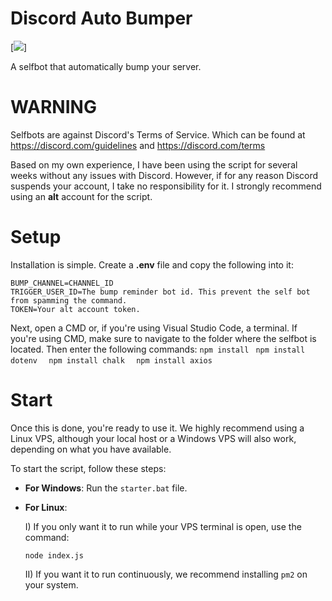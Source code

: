 # Discord Auto Bumper
[<img src = "https://cdn.discordapp.com/attachments/1048608653164433480/1312543065340379199/image.png?ex=674d893c&is=674c37bc&hm=719a1afb39fd1c20fae2accd4829ad000996e4829d11f1ccee2783c7c34e2fc5&">]

A selfbot that automatically bump your server.

# WARNING
Selfbots are against Discord's Terms of Service.
Which can be found at https://discord.com/guidelines and https://discord.com/terms

Based on my own experience, I have been using the script for several weeks without any issues with Discord. However, if for any reason Discord suspends your account, I take no responsibility for it. I strongly recommend using an **alt** account for the script.

# Setup
Installation is simple. Create a **.env** file and copy the following into it:
```
BUMP_CHANNEL=CHANNEL_ID
TRIGGER_USER_ID=The bump reminder bot id. This prevent the self bot from spamming the command.
TOKEN=Your alt account token.
```

Next, open a CMD or, if you're using Visual Studio Code, a terminal. If you're using CMD, make sure to navigate to the folder where the selfbot is located. Then enter the following commands:
```npm install ``` 
```npm install dotenv  ```
```npm install chalk  ```
```npm install axios  ```

# Start
Once this is done, you're ready to use it. We highly recommend using a Linux VPS, although your local host or a Windows VPS will also work, depending on what you have available.

To start the script, follow these steps:
- **For Windows**: Run the `starter.bat` file.
- **For Linux**:

  I) If you only want it to run while your VPS terminal is open, use the command:
     ```
     node index.js
     ```
  II) If you want it to run continuously, we recommend installing `pm2` on your system.
